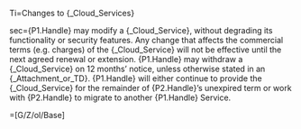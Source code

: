 Ti=Changes to {_Cloud_Services}

sec={P1.Handle} may modify a {_Cloud_Service}, without degrading its functionality or security features. Any change that affects the commercial terms (e.g. charges) of the {_Cloud_Service} will not be effective until the next agreed renewal or extension. {P1.Handle} may withdraw a {_Cloud_Service} on 12 months’ notice, unless otherwise stated in an {_Attachment_or_TD}. {P1.Handle} will either continue to provide the {_Cloud_Service} for the remainder of {P2.Handle}’s unexpired term or work with {P2.Handle} to migrate to another {P1.Handle} Service.

=[G/Z/ol/Base]

